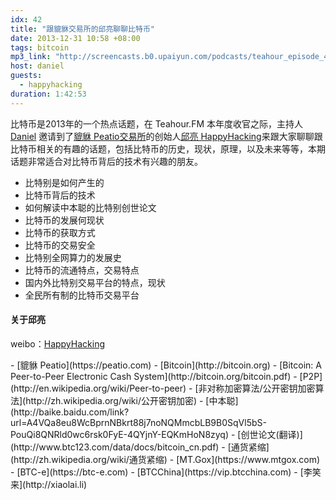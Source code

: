 ```yaml
---
idx: 42
title: "跟貔貅交易所的邱亮聊聊比特币"
date: 2013-12-31 10:58 +08:00
tags: bitcoin
mp3_link: "http://screencasts.b0.upaiyun.com/podcasts/teahour_episode_42.m4a"
host: daniel
guests:
  - happyhacking
duration: 1:42:53
---
```


比特币是2013年的一个热点话题，在 Teahour.FM 本年度收官之际，主持人 [Daniel](http://lvguoning.com) 邀请到了[貔貅 Peatio交易所](https://peatio.com)的创始人[邱亮 HappyHacking](http://weibo.com/hpyhck)来跟大家聊聊跟比特币相关的有趣的话题，包括比特币的历史，现状，原理，以及未来等等，本期话题非常适合对比特币背后的技术有兴趣的朋友。

- 比特别是如何产生的
- 比特币背后的技术
- 如何解读中本聪的比特别创世论文
- 比特币的发展何现状
- 比特币的获取方式
- 比特币的交易安全
- 比特别全网算力的发展史
- 比特币的流通特点，交易特点
- 国内外比特别交易平台的特点，现状
- 全民所有制的比特币交易平台

#### 关于邱亮

weibo：[HappyHacking](http://weibo.com/hpyhck)


<section class="notes" markdown="1">
- [貔貅 Peatio](https://peatio.com)
- [Bitcoin](http://bitcoin.org)
- [Bitcoin: A Peer-to-Peer Electronic Cash System](http://bitcoin.org/bitcoin.pdf)
- [P2P](http://en.wikipedia.org/wiki/Peer-to-peer)
- [非对称加密算法/公开密钥加密算法](http://zh.wikipedia.org/wiki/公开密钥加密)
- [中本聪](http://baike.baidu.com/link?url=A4VQa8eu8WcBprnNBkrt88j7noNQMmcbLB9B0SqVl5bS-PouQi8QNRld0wc6rsk0FyE-4QYjnY-EQKmHoN8zyq)
- [创世论文(翻译)](http://www.btc123.com/data/docs/bitcoin_cn.pdf)
- [通货紧缩](http://zh.wikipedia.org/wiki/通货紧缩)
- [MT.Gox](https://www.mtgox.com)
- [BTC-e](https://btc-e.com)
- [BTCChina](https://vip.btcchina.com)
- [李笑来](http://xiaolai.li)
</section>

